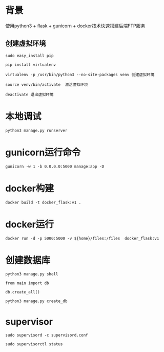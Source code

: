 # 背景
使用python3 + flask + gunicorn + docker技术快速搭建后端FTP服务


## 创建虚拟环境
```angular2html
sudo easy_install pip
 
pip install virtualenv
 
virtualenv -p /usr/bin/python3 --no-site-packages venv 创建虚拟环境
 
source venv/bin/activate  激活虚拟环境
 
deactivate 退出虚拟环境
```

# 本地调试
```
python3 manage.py runserver
```

# gunicorn运行命令
```
gunicorn -w 1 -b 0.0.0.0:5000 manage:app -D
```

# docker构建
```angular2html
docker build -t docker_flask:v1 .
```

# docker运行
```angular2html
docker run -d -p 5000:5000 -v ${home}/files:/files  docker_flask:v1
```


# 创建数据库
```angular2html
python3 manage.py shell

from main import db

db.create_all()

python3 manage.py create_db

```

# supervisor
```angular2html
sudo supervisord -c supervisord.conf

sudo supervisorctl status
```
  
